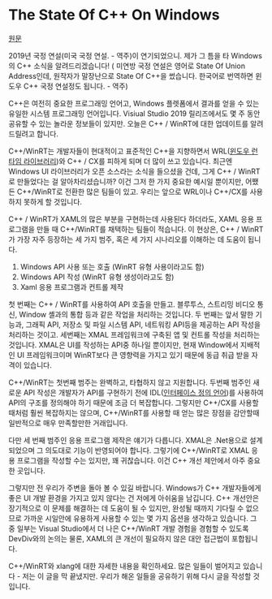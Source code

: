 # The State Of C++ On Windows

[원문](https://kennykerr.ca/2019/01/25/the-state-of-cpp-on-windows/?fbclid=IwAR3DGj2bFhGLm83gDPizrYDtRCRwP-IoAsl6ABtR9HLISw2yJE1D9eTBXwo)

2019년 국정 연설(미국 국정 연설. - 역주)이 연기되었으니. 제가 그 틈을 타 Windows의 C++ 소식을 알려드리겠습니다! ( 미연방 국정 연설은 영어로 State Of Union Address인데, 원작자가 말장난으로 State Of C++을 썼습니다. 한국어로 번역하면 윈도우 C++ 국정 연설정도 됩니다. - 역주)

C++은 여전히 중요한 프로그래밍 언어고, Windows 플렛폼에서 결과를 얻을 수 있는 유일한 시스템 프로그래밍 언어입니다. Visiual Studio 2019 릴리즈에서도 몇 주 동안 공유할 수 있는 놀라운 정보들이 있지만. 오늘은 C++ / WinRT에 대한 업데이트를 알려드릴려고 합니다.

C++/WinRT는 개발자들이 현대적이고 표준적인 C++을 지향하면서 WRL([윈도우 런타임 라이브러리](https://en.wikipedia.org/wiki/Windows_Runtime#C.2B.2B_.28WRL.2C_Component_Extensions.2C_C.2B.2B.2FWinRT.29))와 C++ / CX를 피하게 되며 더 많이 쓰고 있습니다. 최근엔 Windows UI 라이브러리가 오픈 소스라는 소식을 들으셨을 건데, 그게 C++ / WinRT로 만들었다는 걸 알아차리셨습니까? 이건 그저 한 가지 중요한 예시일 뿐이지만, 어쨌든 C++/WinRT로 전환한 많은 팀들이 있고. 우리는 앞으로 WRL이나 C++/CX를 사용하지 못하게 할 것입니다.

C++ / WinRT가 XAML의 많은 부분을 구현하는데 사용된다 하더라도, XAML 응용 프로그램을 만들 때 C++/WinRT를 채택하는 팀들이 적습니다. 이 현상은, C++ / WinRT가 가장 자주 등장하는 세 가지 범주, 혹은 세 가지 시나리오를 이해하는 데 도움이 됩니다.

1. Windows API 사용 또는 호출 (WinRT 유형 사용이라고도 함)
2. Windows API 작성 (WinRT 유형 생성이라고도 함)
3. Xaml 응용 프로그램과 컨트롤 제작

첫 번째는 C++ / WinRT를 사용하여 API 호출을 만들고. 블루투스, 스트리밍 비디오 통신, Window 셸과의 통합 등과 같은 작업을 처리하는 것입니다. 두 번째는 앞서 말한 기능과, 그래픽 API, 저장소 및 파일 시스템 API, 네트워킹 API등을 제공하는 API 작성을 처리하는 것이고. 세번째는 XMAL 프레임워크에 구축된 앱 및 컨트롤 작성을 처리하는 것입니다. XMAL은 UI를 작성하는 API중 하나일 뿐이지만, 현재 Window에서 지배적인 UI 프레임워크이며 WinRT보다 큰 영향력을 가지고 있기 때문에 동급 취급 받을 자격이 있습니다.

C++/WinRT는 첫번째 범주는 완벽하고, 타협하지 않고 지원합니다. 두번째 범주인 새로운 API 작성은 개발자가 API를 구현하기 전에 IDL([인터페이스 정의 언어](https://en.wikipedia.org/wiki/IDL_(programming_language)))를 사용하여 API의 구조를 정의해야 하기 때문에 조금 더 복잡합니다. 그렇지만 C++/CX를 사용할 때처럼 훨씬 복잡하지는 않으며, C++/WinRT를 사용할 때 얻는 많은 장점을 감안할때 일반적으로 매우 만족할만한 거래입니다.

다만 세 번째 범주인 응용 프로그램 제작은 얘기가 다릅니다. XMAL은 .Net용으로 설계 되었으며 그 의도대로 기능이 반영되어야 합니다. 그렇기에 C++/WinRT로 XMAL 응용 프로그램을 작성할 수는 있지만, 꽤 귀찮습니다. 이건 C++ 개선 제안에서 아주 중요한 곳입니다.

그렇지만 전 우리가 주변을 돌아 볼 수 있길 바랍니다. Windows가 C++ 개발자들에게 좋은 UI 개발 환경을 가지고 있지 않다는 건 저에게 아쉬움을 남깁니다. C++ 개선안은 장기적으로 이 문제를 해결하는 데 도움이 될 수 있지만, 완성될 때까지 기다릴 수 없으므로 가까운 시일안에 유용하게 사용할 수 있는 몇 가지 옵션을 생각하고 있습니다. 그 중 일부는 Visual Studio에서 더 나은 C++/WinRT 개발 경험을 경험할 수 있도록 DevDiv와의 논의는 물론, XAML의 큰 개선이 필요하지 않은 대안 접근법이 포합됩니다.

C++/WinRT와 xlang에 대한 자세한 내용을 확인하세요. 많은 일들이 벌어지고 있습니다 - 저는 이 글을 막 끝냈지만. 우리가 해온 일들을 공유하기 위해 다시 글을 작성할 것입니다.
